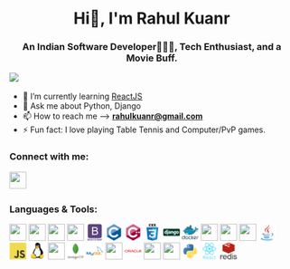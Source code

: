 # <div align="center">**Hi👋, I'm Rahul Kuanr**</div>
### <div align="center">**An Indian Software Developer🧑🏼‍💻, Tech Enthusiast, and a Movie Buff.**</div>

![](https://komarev.com/ghpvc/?username=rahulkuanr&color=green&style=flat)


- 🌱 I’m currently learning <a href="https://reactjs.org/">ReactJS</a>
- 👀 Ask me about Python, Django
- 📫 How to reach me --> **rahulkuanr@gmail.com**
- ⚡ Fun fact: I love playing Table Tennis and Computer/PvP games.


<h3>Connect with me:</h3>


<a href="https://www.linkedin.com/in/rahulkuanr/"><img class=“sm_icon“ src="https://image.flaticon.com/icons/png/512/174/174857.png" width=30px height=30px></a>


<h3>Languages & Tools: </h3>

<a class="pr-5" href="https://developer.android.com/"><img class=“sm_icon“ src="https://image.flaticon.com/icons/png/512/888/888839.png" width=30px height=30px></a>
<a class="pr-5" href="https://www.arduino.cc/"><img class=“sm_icon“ src="https://www.arduino.cc/wiki/370832ed4114dd35d498f2f449b4781e/arduino.svg" width=30px height=30px></a>
<a class="pr-5" href="https://aws.amazon.com/"><img class=“sm_icon“ src="https://upload.wikimedia.org/wikipedia/commons/thumb/9/93/Amazon_Web_Services_Logo.svg/1024px-Amazon_Web_Services_Logo.svg.png" width=30px height=30px></a>
<a class="pr-5" href="https://babeljs.io/"><img class=“sm_icon“ src="https://d33wubrfki0l68.cloudfront.net/7a197cfe44548cc1a3f581152af70a3051e11671/78df8/img/babel.svg" width=30px height=30px></a>
<a class="pr-5" href="https://getbootstrap.com/"><img class=“sm_icon“ src="https://raw.githubusercontent.com/devicons/devicon/master/icons/bootstrap/bootstrap-plain-wordmark.svg" width=30px height=30px></a>
<a class="pr-5" href="https://www.cprogramming.com/"><img class=“sm_icon“ src="https://raw.githubusercontent.com/devicons/devicon/master/icons/c/c-original.svg" width=30px height=30px></a>
<a class="pr-5" href="https://www.w3schools.com/cpp/"><img class=“sm_icon“ src="https://raw.githubusercontent.com/devicons/devicon/master/icons/cplusplus/cplusplus-original.svg" width=30px height=30px></a>
<a class="pr-5" href="https://www.w3schools.com/css/"><img class=“sm_icon“ src="https://raw.githubusercontent.com/devicons/devicon/master/icons/css3/css3-original-wordmark.svg" width=30px height=30px></a>
<a class="pr-5" href="https://www.djangoproject.com/"><img class=“sm_icon“ src="https://raw.githubusercontent.com/devicons/devicon/master/icons/django/django-original.svg" width=30px height=30px></a>
<a class="pr-5" href="https://www.docker.com/"><img class=“sm_icon“ src="https://raw.githubusercontent.com/devicons/devicon/master/icons/docker/docker-original-wordmark.svg" width=30px height=30px></a>
<a class="pr-5" href="https://git-scm.com/"><img class=“sm_icon“ src="https://camo.githubusercontent.com/fbfcb9e3dc648adc93bef37c718db16c52f617ad055a26de6dc3c21865c3321d/68747470733a2f2f7777772e766563746f726c6f676f2e7a6f6e652f6c6f676f732f6769742d73636d2f6769742d73636d2d69636f6e2e737667" width=30px height=30px></a>
<a class="pr-5" href="https://heroku.com/"><img class=“sm_icon“ src="https://camo.githubusercontent.com/df12cb598044a3f38efc1f45e3580558c324cf8789b79487125044eeebcc4dee/68747470733a2f2f7777772e766563746f726c6f676f2e7a6f6e652f6c6f676f732f6865726f6b752f6865726f6b752d69636f6e2e737667" width=30px height=30px></a>
<a class="pr-5" href="https://www.w3.org/html/"><img class=“sm_icon“ src="https://user-images.githubusercontent.com/47236527/126520173-2c3fb249-c4f7-4f27-92da-ceafa7fb74a9.png" width=30px height=30px></a>
<a class="pr-5" href="https://www.java.com/"><img class=“sm_icon“ src="https://raw.githubusercontent.com/devicons/devicon/master/icons/java/java-original.svg" width=30px height=30px></a>
<a class="pr-5" href="https://developer.mozilla.org/en-US/docs/Web/JavaScript"><img class=“sm_icon“ src="https://raw.githubusercontent.com/devicons/devicon/master/icons/javascript/javascript-original.svg" width=30px height=30px></a>
<a class="pr-5" href="https://www.linux.org/"><img class=“sm_icon“ src="https://raw.githubusercontent.com/devicons/devicon/master/icons/linux/linux-original.svg" width=30px height=30px></a>
<a class="pr-5" href="https://www.mathworks.com/"><img class=“sm_icon“ src="https://upload.wikimedia.org/wikipedia/commons/2/21/Matlab_Logo.png" width=30px height=30px></a>
<a class="pr-5" href="https://www.mongodb.com/"><img class=“sm_icon“ src="https://raw.githubusercontent.com/devicons/devicon/master/icons/mongodb/mongodb-original-wordmark.svg" width=30px height=30px></a>
<a class="pr-5" href="https://www.mysql.com/"><img class=“sm_icon“ src="https://raw.githubusercontent.com/devicons/devicon/master/icons/mysql/mysql-original-wordmark.svg" width=30px height=30px></a>
<a class="pr-5" href="https://opencv.org/"><img class=“sm_icon“ src="https://camo.githubusercontent.com/ce9fb3389462f2c9444f863e410f0d17d04b216beba8749a015011887eadfbaf/68747470733a2f2f7777772e766563746f726c6f676f2e7a6f6e652f6c6f676f732f6f70656e63762f6f70656e63762d69636f6e2e737667" width=30px height=30px></a>
<a class="pr-5" href="https://www.oracle.com/"><img class=“sm_icon“ src="https://raw.githubusercontent.com/devicons/devicon/master/icons/oracle/oracle-original.svg" width=30px height=30px></a>
<a class="pr-5" href="https://www.postgresql.org/"><img class=“sm_icon“ src="https://user-images.githubusercontent.com/24623425/36042969-f87531d4-0d8a-11e8-9dee-e87ab8c6a9e3.png" width=30px height=30px></a>
<a class="pr-5" href="https://postman.com/"><img class=“sm_icon“ src="https://camo.githubusercontent.com/93b32389bf746009ca2370de7fe06c3b5146f4c99d99df65994f9ced0ba41685/68747470733a2f2f7777772e766563746f726c6f676f2e7a6f6e652f6c6f676f732f676574706f73746d616e2f676574706f73746d616e2d69636f6e2e737667" width=30px height=30px></a>
<a class="pr-5" href="https://www.python.org/"><img class=“sm_icon“ src="https://raw.githubusercontent.com/devicons/devicon/master/icons/python/python-original.svg" width=30px height=30px></a>
<a class="pr-5" href="https://reactjs.org/"><img class=“sm_icon“ src="https://raw.githubusercontent.com/devicons/devicon/master/icons/react/react-original-wordmark.svg" width=30px height=30px></a>
<a class="pr-5" href="https://redis.io/"><img class=“sm_icon“ src="https://raw.githubusercontent.com/devicons/devicon/master/icons/redis/redis-original-wordmark.svg" width=30px height=30px></a>
<!--<a class="pr-5" href=""><img class=“sm_icon“ src="" width=30px height=30px></a>
<a class="pr-5" href=""><img class=“sm_icon“ src="" width=30px height=30px></a>
<a class="pr-5" href=""><img class=“sm_icon“ src="" width=30px height=30px></a>
<a class="pr-5" href=""><img class=“sm_icon“ src="" width=30px height=30px></a>
<a class="pr-5" href=""><img class=“sm_icon“ src="" width=30px height=30px></a>
<a class="pr-5" href=""><img class=“sm_icon“ src="" width=30px height=30px></a>
<a class="pr-5" href=""><img class=“sm_icon“ src="" width=30px height=30px></a>
<a class="pr-5" href=""><img class=“sm_icon“ src="" width=30px height=30px></a>
<a class="pr-5" href=""><img class=“sm_icon“ src="" width=30px height=30px></a>-->



<!---
rahulkuanr/rahulkuanr is a ✨ special ✨ repository because its `README.md` (this file) appears on your GitHub profile.
You can click the Preview link to take a look at your changes.
--->
